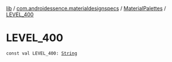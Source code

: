 [lib](../../index.md) / [com.androidessence.materialdesignspecs](../index.md) / [MaterialPalettes](index.md) / [LEVEL_400](./-l-e-v-e-l_400.md)

# LEVEL_400

`const val LEVEL_400: `[`String`](https://kotlinlang.org/api/latest/jvm/stdlib/kotlin/-string/index.html)